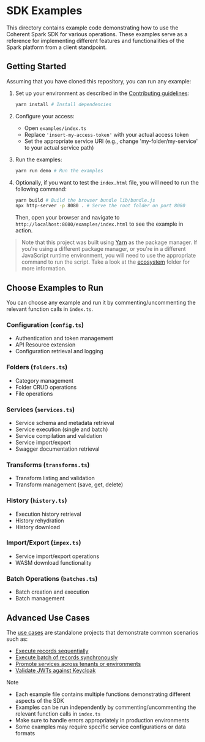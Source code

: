 # SDK Examples

This directory contains example code demonstrating how to use the Coherent Spark
SDK for various operations. These examples serve as a reference for implementing
different features and functionalities of the Spark platform from a client standpoint.

## Getting Started

Assuming that you have cloned this repository, you can run any example:

1. Set up your environment as described in the [Contributing guidelines](../CONTRIBUTING.md):

   ```bash
   yarn install # Install dependencies
   ```

2. Configure your access:

   - Open `examples/index.ts`
   - Replace `'insert-my-access-token'` with your actual access token
   - Set the appropriate service URI (e.g., change 'my-folder/my-service' to your actual service path)

3. Run the examples:

   ```bash
   yarn run demo # Run the examples
   ```

4. Optionally, if you want to test the `index.html` file, you will need to run the following command:

   ```bash
   yarn build # Build the browser bundle lib/bundle.js
   npx http-server -p 8080 . # Serve the root folder on port 8080
   ```

   Then, open your browser and navigate to `http://localhost:8080/examples/index.html` to see the
   example in action.

> Note that this project was built using [Yarn](https://yarnpkg.com/getting-started) as the
> package manager. If you're using a different package manager, or you're in a
> different JavaScript runtime environment, you will need to use the appropriate
> command to run the script. Take a look at the [ecosystem](../ecosystem/) folder for
> more information.

## Choose Examples to Run

You can choose any example and run it by commenting/uncommenting the relevant
function calls in `index.ts`.

### Configuration (`config.ts`)

- Authentication and token management
- API Resource extension
- Configuration retrieval and logging

### Folders (`folders.ts`)

- Category management
- Folder CRUD operations
- File operations

### Services (`services.ts`)

- Service schema and metadata retrieval
- Service execution (single and batch)
- Service compilation and validation
- Service import/export
- Swagger documentation retrieval

### Transforms (`transforms.ts`)

- Transform listing and validation
- Transform management (save, get, delete)

### History (`history.ts`)

- Execution history retrieval
- History rehydration
- History download

### Import/Export (`impex.ts`)

- Service import/export operations
- WASM download functionality

### Batch Operations (`batches.ts`)

- Batch creation and execution
- Batch management

## Advanced Use Cases

The [use cases](./usecases/) are standalone projects that demonstrate common scenarios such as:

- [Execute records sequentially](usecases/api_v3_for_loop/readme.md)
- [Execute batch of records synchronously](usecases/api_v4_sync_batch/readme.md)
- [Promote services across tenants or environments](usecases/service_promotion/readme.md)
- [Validate JWTs against Keycloak](usecases/token_validation/readme.md)

> [!NOTE]
>
> - Each example file contains multiple functions demonstrating different aspects of the SDK
> - Examples can be run independently by commenting/uncommenting the relevant function calls in `index.ts`
> - Make sure to handle errors appropriately in production environments
> - Some examples may require specific service configurations or data formats
